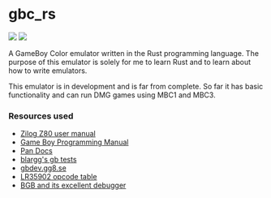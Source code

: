 # gbc_rs

<img src="https://www.dropbox.com/s/qy9j2dkw03kd0rp/cpu_instrs.png?dl=1" />
<img src="https://www.dropbox.com/s/zexfy4695bkuyta/pokemon_red.png?dl=1" />

A GameBoy Color emulator written in the Rust programming language.
The purpose of this emulator is solely for me to learn Rust and to learn about how to write emulators.

This emulator is in development and is far from complete. So far it has basic functionality and can run DMG games using MBC1 and MBC3.

### Resources used
- [Zilog Z80 user manual](www.zilog.com/docs/z80/um0080.pdf)
- [Game Boy Programming Manual](http://www.romhacking.net/documents/544/)
- [Pan Docs](http://bgb.bircd.org/pandocs.htm)
- [blargg's gb tests](http://gbdev.gg8.se/files/roms/blargg-gb-tests/)
- [gbdev.gg8.se](http://gbdev.gg8.se) 
- [LR35902 opcode table](http://pastraiser.com/cpu/gameboy/gameboy_opcodes.html)
- [BGB and its excellent debugger](http://bgb.bircd.org/)
